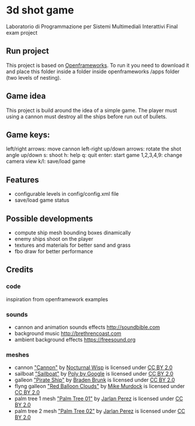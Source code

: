 # 3d shot game


Laboratorio di Programmazione per Sistemi Multimediali Interattivi
Final exam project


## Run project

This project is based on [Openframeworks](https://openframeworks.cc/). 
To run it you need to download it and place this folder inside a folder inside openframeworks /apps folder (two levels of nesting).

## Game idea

This project is build around the idea of a simple game. The player must using a cannon must destroy all the ships before run out of bullets.

## Game keys:

left/right arrows: move cannon left-right
up/down arrows: rotate the shot angle up/down
s: shoot
h: help
q: quit
enter: start game
1,2,3,4,9: change camera view
k/l: save/load game

## Features

- configurable levels in config/config.xml file
- save/load game status

## Possible developments

- compute ship mesh bounding boxes dinamically
- enemy ships shoot on the player
- textures and materials for better sand and grass
- fbo draw for better performance

## Credits

### code 

inspiration from openframework examples

### sounds

- cannon and animation sounds effects
http://soundbible.com
- background music
http://brethrencoast.com
- ambient background effects
https://freesound.org

### meshes

- cannon 
["Cannon"](https://poly.google.com/view/3zj00EtTGtX) by [Nocturnal Wisp](https://poly.google.com/user/2vPOUCHBqBT) is licensed under [CC BY 2.0](https://creativecommons.org/licenses/by/2.0/)
- sailboat
["Sailboat"](https://poly.google.com/view/1d76pfN4Dne) by [Poly by Google](https://poly.google.com/user/4aEd8rQgKu2) is licensed under [CC BY 2.0](https://creativecommons.org/licenses/by/2.0/)
- galleon 
["Pirate Ship"](https://poly.google.com/view/7aHmBgTur3V) by [Braden Brunk](https://poly.google.com/user/8aQJGg9AUJy) is licensed under [CC BY 2.0](https://creativecommons.org/licenses/by/2.0/)
- flyng galleon
["Red Balloon Clouds"](https://poly.google.com/view/0OvZoy1toJH) by [Mike Murdock](https://poly.google.com/user/22gwW1lbqRw) is licensed under [CC BY 2.0](https://creativecommons.org/licenses/by/2.0/)
- palm tree 1 mesh
["Palm Tree 01"](https://poly.google.com/view/3Z-j3UC5jPe) by [Jarlan Perez](https://poly.google.com/user/4lZfAdz3x3X) is licensed under [CC BY 2.0](https://creativecommons.org/licenses/by/2.0/)
- palm tree 2 mesh
["Palm Tree 02"](https://poly.google.com/view/aa6owopxwu5) by [Jarlan Perez](https://poly.google.com/user/4lZfAdz3x3X) is licensed under [CC BY 2.0](https://creativecommons.org/licenses/by/2.0/)
